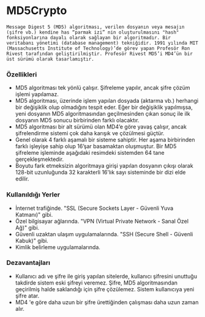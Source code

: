 # MD5Crypto

    Message Digest 5 (MD5) algoritması, verilen dosyanın veya mesajın (şifre vb.) kendine has “parmak izi” nin oluşturulmasını "hash" fonksiyonlarına dayalı olarak sağlayan bir algoritmadır. Bir veritabanı yönetimi (database management) tekniğidir. 1991 yılında MIT (Massachusetts Institute of Technology)’de görev yapan Profesör Ron Rivest tarafından geliştirilmiştir. Profesör Rivest MD5’i MD4’ün bir üst sürümü olarak tasarlamıştır.

### Özellikleri

- MD5 algoritması tek yönlü çalışır. Şifreleme yapılır, ancak şifre çözüm işlemi yapılamaz.
- MD5 algoritması, üzerinde işlem yapılan dosyada (aktarma vb.) herhangi bir değişiklik olup olmadığını tespit eder.  Eğer bir değişiklik yapılmışsa, yeni dosyanın MD5 algoritmasından geçilmesinden çıkan sonuç ile ilk dosyanın MD5 sonucu birbirinden farklı olacaktır.
- MD5 algoritması bir alt sürümü olan MD4’e göre yavaş çalışır, ancak şifrelendirme sistemi çok daha karışık ve çözülmesi güçtür.
- Genel olarak 4 farklı aşamalı bir sisteme sahiptir. Her aşama birbirinden farklı işleyişe sahip olup 16’şar basamaktan oluşmuştur. Bir MD5 şifreleme işleminde aşağıdaki resimdeki sistemden 64 tane gerçekleşmektedir.
- Boyutu fark etmeksizin algoritmaya girişi yapılan dosyanın çıkışı olarak 128-bit uzunluğunda 32 karakterli 16'lık sayı sisteminde bir dizi elde edilir.

### Kullanıldığı Yerler

- İnternet trafiğinde. "SSL (Secure Sockets Layer - Güvenli Yuva Katmanı)" gibi.
- Özel bilgisayar ağlarında. "VPN (Virtual Private Network - Sanal Özel Ağ)" gibi. 
- Güvenli uzaktan ulaşım uygulamalarında. "SSH (Secure Shell - Güvenli Kabuk)" gibi.
- Kimlik belirleme uygulamalarında.

### Dezavantajları

- Kullanıcı adı ve şifre ile giriş yapılan sitelerde, kullanıcı şifresini unuttuğu takdirde sistem eski şifreyi veremez. Şifre, MD5 algoritmasından geçirilmiş halde saklandığı için şifre çözülemez. Sistem kullanıcıya yeni şifre atar.
- MD4 'e göre daha uzun bir şifre ürettiğinden çalışması daha uzun zaman alır.

